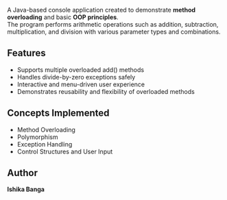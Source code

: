 A Java-based console application created to demonstrate **method overloading** and basic **OOP principles**.  
The program performs arithmetic operations such as addition, subtraction, multiplication, and division with various parameter types and combinations.

## Features
- Supports multiple overloaded add() methods  
- Handles divide-by-zero exceptions safely  
- Interactive and menu-driven user experience  
- Demonstrates reusability and flexibility of overloaded methods  

## Concepts Implemented
- Method Overloading  
- Polymorphism  
- Exception Handling  
- Control Structures and User Input  

## Author
**Ishika Banga**
